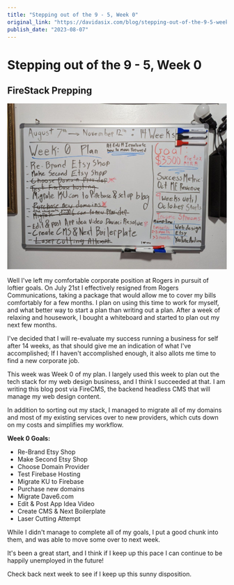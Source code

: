 ```yaml
---
title: "Stepping out of the 9 - 5, Week 0"
original_link: "https://davidasix.com/blog/stepping-out-of-the-9-5-week-0"
publish_date: "2023-08-07"
---
```


# Stepping out of the 9 - 5, Week 0

## FireStack Prepping

![Header image](./board_9871ce1b5b.jpg)

Well I've left my comfortable corporate position at Rogers in pursuit of loftier goals. On July 21st I effectively resigned from Rogers Communications, taking a package that would allow me to cover my bills comfortably for a few months. I plan on using this time to work for myself, and what better way to start a plan than writing out a plan. After a week of relaxing and housework, I bought a whiteboard and started to plan out my next few months.

I've decided that I will re-evaluate my success running a business for self after 14 weeks, as that should give me an indication of what I've accomplished; If I haven't accomplished enough, it also allots me time to find a new corporate job.

This week was Week 0 of my plan. I largely used this week to plan out the tech stack for my web design business, and I think I succeeded at that. I am writing this blog post via FireCMS, the backend headless CMS that will manage my web design content.

In addition to sorting out my stack, I managed to migrate all of my domains and most of my existing services over to new providers, which cuts down on my costs and simplifies my workflow.

**Week 0 Goals:**
- Re-Brand Etsy Shop 
- Make Second Etsy Shop 
- Choose Domain Provider 
- Test Firebase Hosting 
- Migrate KU to Firebase 
- Purchase new domains 
- Migrate Dave6.com 
- Edit & Post App Idea Video 
- Create CMS & Next Boilerplate 
- Laser Cutting Attempt

While I didn't manage to complete all of my goals, I put a good chunk into them, and was able to move some over to next week.

It's been a great start, and I think if I keep up this pace I can continue to be happily unemployed in the future!

Check back next week to see if I keep up this sunny disposition.